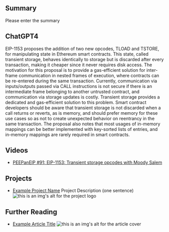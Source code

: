 ## Summary

Please enter the summary

## ChatGPT4

EIP-1153 proposes the addition of two new opcodes, TLOAD and TSTORE, for manipulating state in Ethereum smart contracts. This state, called transient storage, behaves identically to storage but is discarded after every transaction, making it cheaper since it never requires disk access. The motivation for this proposal is to provide a gas-efficient solution for inter-frame communication in nested frames of execution, where contracts can be re-entered during the same transaction. Currently, communication via inputs/outputs passed via CALL instructions is not secure if there is an intermediate frame belonging to another untrusted contract, and communication via storage updates is costly. Transient storage provides a dedicated and gas-efficient solution to this problem. Smart contract developers should be aware that transient storage is not discarded when a call returns or reverts, as is memory, and should prefer memory for these use cases so as not to create unexpected behavior on reentrancy in the same transaction. The proposal also notes that most usages of in-memory mappings can be better implemented with key-sorted lists of entries, and in-memory mappings are rarely required in smart contracts.

## Videos

- [PEEPanEIP #91: EIP-1153: Transient storage opcodes with Moody Salem](https://www.youtube.com/watch?v=9YMEYTzzKtI&list=PL4cwHXAawZxqu0PKKyMzG_3BJV_xZTi1F&index=23)

## Projects

- [Example Project Name](https://xxxx.xxx/xxxxx) Project Description (one sentence) ![this is an img's alt for the project logo](https://xxxx.xxx/project-logo.xxx)

## Further Reading

- [Example Article Title](https://xxxx.xxx/xxxxx) ![this is an img's alt for the article cover](https://xxxx.xxx/article-cover.xxx)
